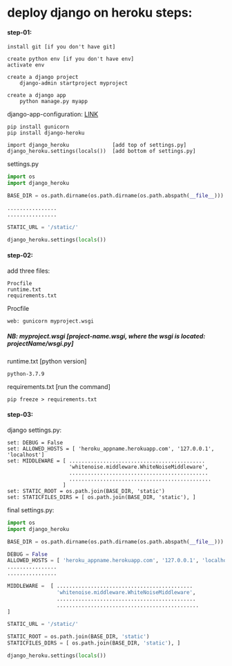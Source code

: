 # deploy django on heroku steps:

#### step-01:

```
install git [if you don't have git]
```

```
create python env [if you don't have env]
activate env

create a django project
    django-admin startproject myproject

create a django app
    python manage.py myapp
```

django-app-configuration: [LINK](https://devcenter.heroku.com/articles/django-app-configuration)
```
pip install gunicorn
pip install django-heroku

import django_heroku              [add top of settings.py]
django_heroku.settings(locals())  [add bottom of settings.py]
```
settings.py
```python
import os
import django_heroku

BASE_DIR = os.path.dirname(os.path.dirname(os.path.abspath(__file__)))

................
................

STATIC_URL = '/static/'

django_heroku.settings(locals())
```

#### step-02:

add three files:
```
Procfile
runtime.txt
requirements.txt
```
Procfile
```
web: gunicorn myproject.wsgi
```
##### NB: myproject.wsgi [project-name.wsgi, where the wsgi is located: projectName/wsgi.py]

runtime.txt [python version]
```
python-3.7.9
```

requirements.txt [run the command]
```shell
pip freeze > requirements.txt
```

#### step-03:
django settings.py:
```
set: DEBUG = False
set: ALLOWED_HOSTS = [ 'heroku_appname.herokuapp.com', '127.0.0.1', 'localhost']
set: MIDDLEWARE = [ ............................................
                    'whitenoise.middleware.WhiteNoiseMiddleware',
                    .............................................
                    ..............................................
                  ]
set: STATIC_ROOT = os.path.join(BASE_DIR, 'static')
set: STATICFILES_DIRS = [ os.path.join(BASE_DIR, 'static'), ]
```

final settings.py:
```python
import os
import django_heroku

BASE_DIR = os.path.dirname(os.path.dirname(os.path.abspath(__file__)))

DEBUG = False
ALLOWED_HOSTS = [ 'heroku_appname.herokuapp.com', '127.0.0.1', 'localhost']
................
................

MIDDLEWARE =  [ ............................................
                'whitenoise.middleware.WhiteNoiseMiddleware',
                .............................................
                ..............................................
]

STATIC_URL = '/static/'

STATIC_ROOT = os.path.join(BASE_DIR, 'static')
STATICFILES_DIRS = [ os.path.join(BASE_DIR, 'static'), ]

django_heroku.settings(locals())
```


